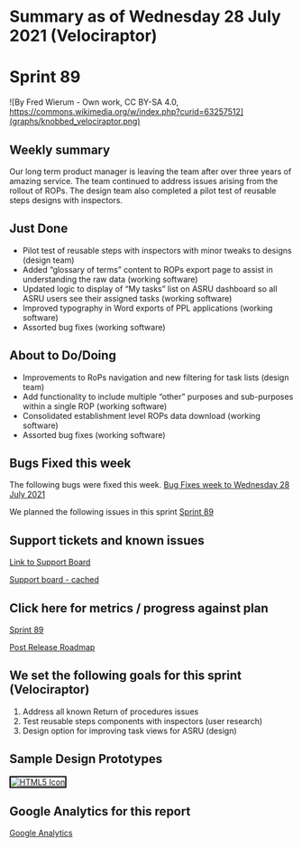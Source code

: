 # Summary as of Wednesday 28 July 2021 (Velociraptor)

# Sprint 89

![By Fred Wierum - Own work, CC BY-SA 4.0, https://commons.wikimedia.org/w/index.php?curid=63257512](graphs/knobbed_velociraptor.png)

## Weekly summary
Our long term product manager is leaving the team after over three years of amazing service. The team continued to address issues arising from the rollout of ROPs. The design team also completed a pilot test of reusable steps designs with inspectors.

## Just Done
* Pilot test of reusable steps with inspectors with minor tweaks to designs (design team)
* Added “glossary of terms” content to ROPs export page to assist in understanding the raw data (working software)
* Updated logic to display of “My tasks” list on ASRU dashboard so all ASRU users see their assigned tasks (working software)
* Improved typography in Word exports of PPL applications (working software)
* Assorted bug fixes (working software)

## About to Do/Doing
* Improvements to RoPs navigation and new filtering for task lists (design team)
* Add functionality to include multiple “other” purposes and sub-purposes within a single ROP (working software)
* Consolidated establishment level ROPs data download (working software)
* Assorted bug fixes (working software)

## Bugs Fixed this week
The following bugs were fixed this week.
[Bug Fixes week to Wednesday 28 July 2021](graphs/bugs28072021.png)

We planned the following issues in this sprint 
[Sprint 89](graphs/sprint28072021.png)

## Support tickets and known issues
[Link to Support Board](https://collaboration.homeoffice.gov.uk/jira/secure/RapidBoard.jspa?rapidView=1717&selectedIssue=ASSB-253)

[Support board - cached](graphs/supportBoard28072021.png)

## Click here for metrics / progress against plan
[Sprint 89](graphs/progress28072021.png)

[Post Release Roadmap](graphs/roadmap28072021.png)

## We set the following goals for this sprint (Velociraptor)
1. Address all known Return of procedures issues 
2. Test reusable steps components with inspectors (user research) 
3. Design option for improving task views for ASRU (design)

## Sample Design Prototypes
<a href="graphs/proto2_28072021.png"><img src="graphs/proto2_28072021.png" alt="HTML5 Icon" width="200" style="border:2px solid black"></a>
<br>


## Google Analytics for this report
[Google Analytics](graphs/GA28072021.png)

